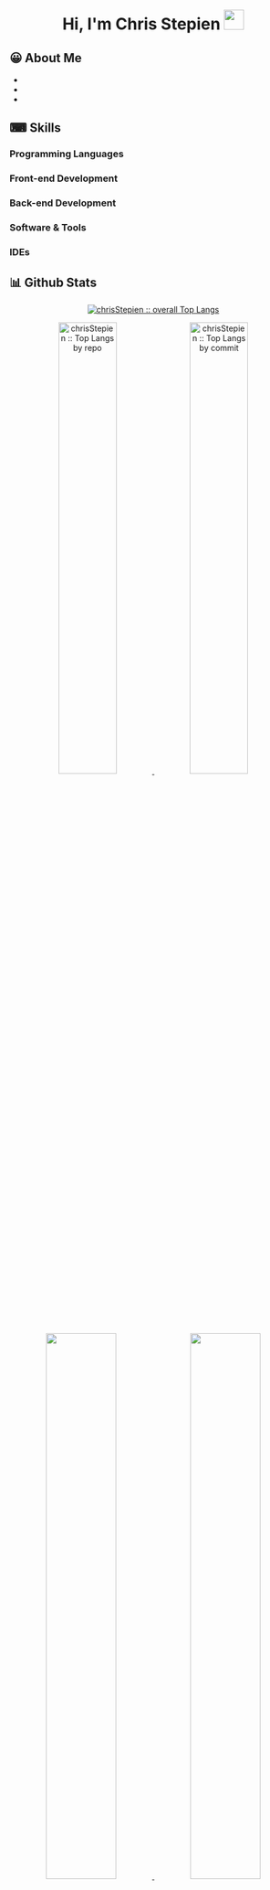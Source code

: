 <h1 align="center"><b>Hi, I'm Chris Stepien </b><img src="https://media.giphy.com/media/hvRJCLFzcasrR4ia7z/giphy.gif" width="35"></h1>

## 😀 About Me

-  
- 
- 

## ⌨ Skills 
  
  ### Programming Languages
  
  ### Front-end Development
  
  ### Back-end Development
  
  ### Software & Tools
  
  ### IDEs
  
  

## 📊 Github Stats
<p align="center">
  <a href="https://github.com/chrisStepien/">
    <img src="https://github-readme-stats.vercel.app/api/top-langs/?username=chrisStepien&langs_count=6&theme=algolia&layout=compact&hide_border=true" alt="chrisStepien :: overall Top Langs "/>
  </a>
</p>
<p align="center">
  <a href="https://github.com/chrisStepien/">
    <img width="45%" src="https://github-profile-summary-cards.vercel.app/api/cards/repos-per-language?username=chrisStepien&theme=algolia&layout=compact&hide_border=true" alt="chrisStepien :: Top Langs by repo" />
    <img width="45%" src="https://github-profile-summary-cards.vercel.app/api/cards/most-commit-language?username=chrisStepien&theme=algolia&layout=compact&hide_border=true" alt="chrisStepien :: Top Langs by commit" />
  </a>
</p>
<p align="center">
  <a href="https://github.com/chrisStepien/">
    <img width="49.5%" src="https://github-readme-stats.vercel.app/api?username=chrisStepien&show_icons=true&theme=algolia&hide_border=true" />
    <img width="49.5%" src="https://github-readme-streak-stats.herokuapp.com?user=chrisStepien&theme=algolia&hide_border=true" />
  </a>
</p>
